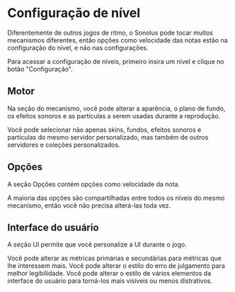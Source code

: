 # Configuração de nível

Diferentemente de outros jogos de ritmo, o Sonolus pode tocar muitos mecanismos diferentes, então opções como velocidade das notas estão na configuração do nível, e não nas configurações.

Para acessar a configuração de níveis, primeiro insira um nível e clique no botão "Configuração".

## Motor

Na seção do mecanismo, você pode alterar a aparência, o plano de fundo, os efeitos sonoros e as partículas a serem usadas durante a reprodução.

Você pode selecionar não apenas skins, fundos, efeitos sonoros e partículas do mesmo servidor personalizado, mas também de outros servidores e coleções personalizados.

## Opções

A seção Opções contém opções como velocidade da nota.

A maioria das opções são compartilhadas entre todos os níveis do mesmo mecanismo, então você não precisa alterá-las toda vez.

## Interface do usuário

A seção UI permite que você personalize a UI durante o jogo.

Você pode alterar as métricas primárias e secundárias para métricas que lhe interessem mais. Você pode alterar o estilo do erro de julgamento para melhor legibilidade. Você pode alterar o estilo de vários elementos da interface do usuário para torná-los mais visíveis ou menos distrativos.
